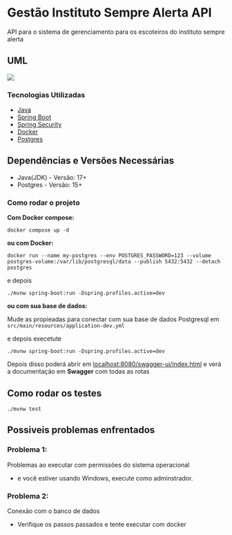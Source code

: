# Gestão Instituto Sempre Alerta API

API para o sistema de gerenciamento para os escoteiros do instituto sempre alerta

## UML

[![](https://mermaid.ink/img/pako:eNqdVF1v2jAU_SuWnzYtRfmABvJGiyZNYlMF42XKy218G6wZG9mmXYb473Mcoqar0brmAZtzru_H8b0-0koxpAWtBBiz4FBr2JWSuM8jZGNQk2OHtN8nslSyJpwNobXV3IEaa26sBsuVDNASdhiAcQdcBPC9C_-kdChQjVKHXN1zbbcMmiG1UgIN0e3vEL5V0kJlSdWtQ2rOmEZXOnTrkFqARVJpdAub21fMYc96Zsg9Ks6IgUf88HEIe2kfuGQ3zRf2kvInOm8Xz6wGar_DyIdgKPA5xKlPu7v6XqLj_1zaVkkMeutVDXlzGSLaAFFx24SiKGNB3LrODYa6c_Rbe9ZyK0KtZMShDsCtJihfpLpZLckNSIn6fZ3SM6EkXvVM4Nb-0TFejK4Z1q6mi-TfLbh0fdPxwu3mQtxBjXAvvPug7J-5wOD1fgsP_kI9SaGAbTQPsN-bPQZkaw-02zdN2EW1fHE-37Z4V9xgBNrFT1BJk5KSq6vzph-HgmzBXDbr-_xs1hqWkkZ0h9rNDHNPrZeopHaLThZauC0D_bOkpTw5OzhYtW5kRQurDxjR7k7PLzMtHkAYhyLjVumv57e7XSK6B_lDqWcb958WR_qLFkmWj6az2TSJ81kSJ5PrNKKNg2ejJEmmk_R6PJnm4zjNThH97V0ko2ySxnmSj7Msbtn09Af588MN?type=png)](https://mermaid.live/edit#pako:eNqdVF1v2jAU_SuWnzYtRfmABvJGiyZNYlMF42XKy218G6wZG9mmXYb473Mcoqar0brmAZtzru_H8b0-0koxpAWtBBiz4FBr2JWSuM8jZGNQk2OHtN8nslSyJpwNobXV3IEaa26sBsuVDNASdhiAcQdcBPC9C_-kdChQjVKHXN1zbbcMmiG1UgIN0e3vEL5V0kJlSdWtQ2rOmEZXOnTrkFqARVJpdAub21fMYc96Zsg9Ks6IgUf88HEIe2kfuGQ3zRf2kvInOm8Xz6wGar_DyIdgKPA5xKlPu7v6XqLj_1zaVkkMeutVDXlzGSLaAFFx24SiKGNB3LrODYa6c_Rbe9ZyK0KtZMShDsCtJihfpLpZLckNSIn6fZ3SM6EkXvVM4Nb-0TFejK4Z1q6mi-TfLbh0fdPxwu3mQtxBjXAvvPug7J-5wOD1fgsP_kI9SaGAbTQPsN-bPQZkaw-02zdN2EW1fHE-37Z4V9xgBNrFT1BJk5KSq6vzph-HgmzBXDbr-_xs1hqWkkZ0h9rNDHNPrZeopHaLThZauC0D_bOkpTw5OzhYtW5kRQurDxjR7k7PLzMtHkAYhyLjVumv57e7XSK6B_lDqWcb958WR_qLFkmWj6az2TSJ81kSJ5PrNKKNg2ejJEmmk_R6PJnm4zjNThH97V0ko2ySxnmSj7Msbtn09Af588MN)

### Tecnologias Utilizadas

* [Java](https://www.java.com/en/)
* [Spring Boot](https://spring.io/projects/spring-boot)
* [Spring Security](https://spring.io/projects/spring-security)
* [Docker](https://www.docker.com/)
* [Postgres](https://www.postgresql.org/)


## Dependências e Versões Necessárias

* Java(JDK) - Versão: 17+
* Postgres - Versão: 15+

### Como rodar o projeto

**Com Docker compose:**

```
docker compose up -d
```

**ou com Docker:**

```
docker run --name my-postgres --env POSTGRES_PASSWORD=123 --volume postgres-volume:/var/lib/postgresql/data --publish 5432:5432 --detach postgres
```
e depois 

```
./mvnw spring-boot:run -Dspring.profiles.active=dev
```

**ou com sua base de dados:**

Mude as propieadas para conectar com sua base de dados Postgresql em ```src/main/resources/application-dev.yml```

e depois execetute

```
./mvnw spring-boot:run -Dspring.profiles.active=dev
```

Depois disso poderá abrir em [localhost:8080/swagger-ui/index.html](http://localhost:8080/swagger-ui/index.html) e verá a documentação em **Swagger** com todas as rotas


## Como rodar os testes

```
./mvnw test
```

## Possiveis problemas enfrentados


### Problema 1:
Problemas ao executar com permissões do sistema operacional
* e você estiver usando Windows, execute como adminstrador.

### Problema 2:
Conexão com o banco de dados
* Verifique os passos passados e tente executar com docker


